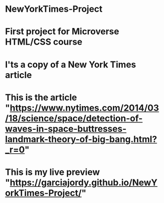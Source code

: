 # NewYorkTimes-Project

# First project for Microverse HTML/CSS course

# I'ts a copy of a New York Times article

# This is the article "https://www.nytimes.com/2014/03/18/science/space/detection-of-waves-in-space-buttresses-landmark-theory-of-big-bang.html?_r=0"

# This is my live preview "https://garciajordy.github.io/NewYorkTimes-Project/"
